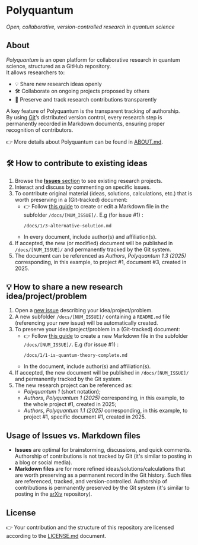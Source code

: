 # Polyquantum
_Open, collaborative, version-controlled research in quantum science_

## About
_Polyquantum_ is an open platform for collaborative research in quantum science, structured as a GitHub repository.  
It allows researchers to:

- 💡 Share new research ideas openly  
- 🛠️ Collaborate on ongoing projects proposed by others  
- 📝 Preserve and track research contributions transparently  

A key feature of Polyquantum is the transparent tracking of authorship.  
By using [Git](https://it.wikipedia.org/wiki/Git_(software))’s distributed version control, every research step is permanently recorded in Markdown documents, ensuring proper recognition of contributors.  

👉 More details about Polyquantum can be found in [ABOUT.md](ABOUT.md).

## 🛠️ How to contribute to existing ideas
1. Browse the [**Issues** section](https://github.com/andreamari/polyquantum_test/issues) to see existing research projects.  
2. Interact and discuss by commenting on specific issues.  
3. To contribute original material (ideas, solutions, calculations, etc.) that is worth preserving in a (Git-tracked) document:  
   - 👉 Follow [this guide](docs/README.md) to create or edit a Markdown file in the subfolder `/docs/[NUM_ISSUE]/`.  E.g (for issue #1) :
     ```
     /docs/1/3-alternative-solution.md
     ```
   - In every document, include author(s) and affiliation(s).
4. If accepted, the new (or modified) document will be published in `/docs/[NUM_ISSUE]/` and permanently tracked by the Git system.
5. The document can be referenced as _Authors_, _Polyquantum 1.3 (2025)_ corresponding, in this example, to project #1, document #3, created in 2025.  



## 💡 How to share a new research idea/project/problem
1. Open a [new issue](https://github.com/andreamari/polyquantum_test/issues/new/choose) describing your idea/project/problem.
2. A new subfolder `/docs/[NUM_ISSUE]/` containing a `README.md` file (referencing your new issue) will be automatically created. 
3. To preserve your idea/project/problem in a (Git-tracked) document:  
   - 👉 Follow [this guide](docs/README.md) to create a new Markdown file in the subfolder `/docs/[NUM_ISSUE]/`.  E.g (for issue #1) :
     ```
     /docs/1/1-is-quantum-theory-complete.md
     ```
   - In the document, include author(s) and affiliation(s).
4. If accepted, the new document will be published in `/docs/[NUM_ISSUE]/` and permanently tracked by the Git system.
5. The new research project can be referenced as:
    - _Polyquantum 1_ (short notation);
    - _Authors_, _Polyquantum 1 (2025)_ corresponding, in this example, to the whole project #1, created in 2025;
    - _Authors_, _Polyquantum 1.1 (2025)_ corresponding, in this example, to project #1, specific document #1, created in 2025.

## Usage of Issues vs. Markdown files
- **Issues** are optimal for brainstorming, discussions, and quick comments. Authorship of contributions is not tracked by Git (it's similar to posting in a blog or social media).
- **Markdown files** are for more refined ideas/solutions/calculations that are worth preserving as a permanent record in the Git history. Such files are referenced, tracked, and version-controlled. Authorship of contributions is permanently preserved by the Git system (it's similar to posting in the [arXiv](https://en.wikipedia.org/wiki/ArXiv) repository).

## License
👉 Your contribution and the structure of this repository are licensed according to the [LICENSE.md](LICENSE.md) document.

